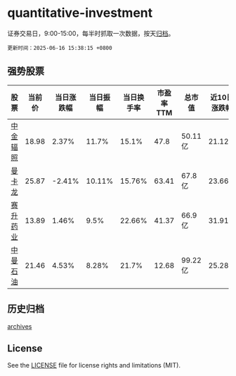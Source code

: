 # quantitative-investment

证券交易日，9:00-15:00，每半时抓取一次数据，按天[归档](archives)。

`更新时间：2025-06-16 15:38:15 +0800`

## 强势股票

|股票|当前价|当日涨跌幅|当日振幅|当日换手率|市盈率TTM|总市值|近10日涨跌幅|
|----|----|----|----|----|----|----|----|
|[中金辐照](https://xueqiu.com/S/SZ300962)|18.98|2.37%|11.7%|15.1%|47.8|50.11亿|21.12%|
|[曼卡龙](https://xueqiu.com/S/SZ300945)|25.87|-2.41%|10.11%|15.76%|63.41|67.8亿|23.66%|
|[赛升药业](https://xueqiu.com/S/SZ300485)|13.89|1.46%|9.5%|22.66%|41.37|66.9亿|31.91%|
|[中曼石油](https://xueqiu.com/S/SH603619)|21.46|4.53%|8.28%|21.7%|12.68|99.22亿|25.28%|

## 历史归档

[archives](archives)

## License

See the [LICENSE](LICENSE) file for license rights and limitations (MIT).